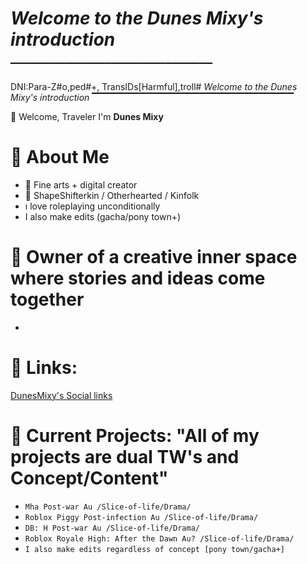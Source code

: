# *Welcome to the Dunes Mixy's introduction*
▔▔▔▔▔▔▔▔▔▔▔▔▔▔▔▔▔▔▔▔▔▔▔▔▔▔▔▔▔▔

DNI:Para-Z#o,ped#+, TransIDs[Harmful],troll# *Welcome to the Dunes Mixy's introduction*
▔▔▔▔▔▔▔▔▔▔▔▔▔▔▔▔▔▔▔▔▔▔▔▔▔▔▔▔▔▔

🌙 Welcome, Traveler
I'm **Dunes Mixy** 

# 🔮 About Me
- 🎨 Fine arts + digital creator
- 🌌 ShapeShifterkin / Otherhearted / Kinfolk
- ı love roleplaying unconditionally
- I also make edits (gacha/pony town+)

# 🏨 Owner of a creative inner space where stories and ideas come together

-
# 📎 Links:
[DunesMixy's Social links](https://linktr.ee/MixySan)

# 🌿 Current Projects: "All of my projects are dual TW's and Concept/Content"
- `Mha Post-war Au /Slice-of-life/Drama/`
- `Roblox Piggy Post-infection Au /Slice-of-life/Drama/`
- `DB: H Post-war Au /Slice-of-life/Drama/`
- `Roblox Royale High: After the Dawn Au? /Slice-of-life/Drama/`
- `I also make edits regardless of concept [pony town/gacha+]`
